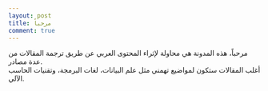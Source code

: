 ```yaml
---
layout: post
title: مرحباً
comment: true
---
```


مرحباً، هذه المدونة هي محاولة لإثراء المحتوى العربي عن طريق ترجمة المقالات من عدة مصادر.  
أغلب المقالات ستكون لمواضيع تهمني مثل علم البيانات، لغات البرمجة، وتقنيات الحاسب الآلي.  
